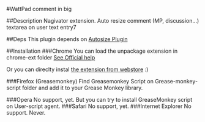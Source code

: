 #WattPad comment in big

##Description
Nagivator extension.
Auto resize comment (MP, discussion...) textarea on user text entry7

##Deps
This plugin depends on [Autosize Plugin](https://github.com/jackmoore/autosize)


##Installation
###Chrome
You can load the unpackage extension in chrome-ext folder
[See Official help](https://developer.chrome.com/extensions/getstarted#unpacked)

Or you can direclty instal [the extension from webstore](https://chrome.google.com/webstore/detail/ajuste-les-champs-textes/idklcdccbaongggagikfbfnbbinnaehm)  :)

###Firefox (Greasemonkey)
Find Greasemonkey Script on Grease-monkey-script folder and add it to your Grease Monkey library.

###Opera
No support, yet. But you can try to install GreaseMonkey script on User-script agent.
###Safari
No support, yet.
###Internet Explorer
No support. Never.
